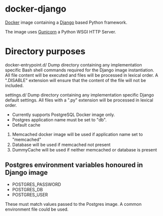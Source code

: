 # docker-django

[Docker](https://www.docker.com/) image containing a [Django](https://www.djangoproject.com/) based Python framework.

The image uses [Gunicorn](http://gunicorn.org/) a Python WSGI HTTP Server.

# Directory purposes

docker-entrypoint.d/
Dump directory containing any implementation specific Bash shell commands required for the Django image instantiation. All file content will be executed and files will be processed in lexical order. A ".DISABLE" extension will ensure that the content of the file will not be included.

settings.d/
Dump directory containing any implementation specific Django default settings. All files with a ".py" extension will be processed in lexical order.


* Currently supports PostgreSQL Docker image only.
* Postgres application name must be set to "db".
* Default cache
1. Memcached docker image will be used if application name set to "memcached"
2. Database will be used if memcached not present
3. DummyCache will be used if neither memcached or database is present

## Postgres environment variables honoured in Django image

* POSTGRES_PASSWORD
* POSTGRES_DB
* POSTGRES_USER

These must match values passed to the Postgres image. A common environment file could be used.
